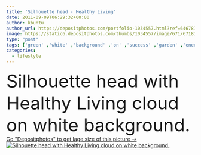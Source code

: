 ```yaml
---
title: 'Silhouette head - Healthy Living'
date: 2011-09-09T06:29:32+00:00
author: kbuntu
author_url: https://depositphotos.com/portfolio-1034557.html?ref=64678756
image: https://static6.depositphotos.com/thumbs/1034557/image/671/6718170/api_thumb_450.jpg?forcejpeg=true
type: "post"
tags: ['green' ,'white' ,'background' ,'on' ,'success' ,'garden' ,'energy' ,'health' ,'healthy' ,'head' ,'life' ,'natural' ,'food' ,'diet' ,'apple' ,'fruit' ,'snack' ,'medical' ,'cloud' ,'eating' ,'silhouette' ,'nutrition' ,'eat' ,'text' ,'agriculture' ,'with' ,'lifestyle' ,'weight' ,'organic' ,'dieting' ,'fit' ,'exercise' ,'vitamins' ,'nutritious' ,'living' ,'loose' ,'thought' ,'loss' ,'slim' ,'produce' ,'words' ,'for' ,'slimming' ,'achievment' ,'vegtables' ,'green apple' ,'fat concept' ]
categories: 
  - lifestyle
---
```

<div aling="center">
            <font size="60"> Silhouette head with Healthy Living cloud on white background.</font>   
</div>
<div>
    <a href='https://static6.depositphotos.com/thumbs/1034557/image/671/6718170/api_thumb_450.jpg?forcejpeg=true?ref=64678756' target=_blank > Go "Depositphotos" to get lage size of this picture ->
        <img href='https://static6.depositphotos.com/thumbs/1034557/image/671/6718170/api_thumb_450.jpg?forcejpeg=true?ref=64678756' src='https://static6.depositphotos.com/1034557/671/i/950/depositphotos_6718170-stock-photo-silhouette-head-healthy-living.jpg?forcejpeg=true' alt='Silhouette head with Healthy Living cloud on white background.' >
    </a>
</div>
